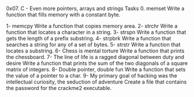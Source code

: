 0x07. C - Even more pointers, arrays and strings Tasks 0. memset Write a function that fills memory with a constant byte.

1- memcpy Write a function that copies memory area.
2- strchr Write a function that locates a character in a string.
3- strspn Write a function that gets the length of a prefix substring.
4- strpbrk Write a function that searches a string for any of a set of bytes.
5- strstr Write a function that locates a substring.
6- Chess is mental torture Write a function that prints the chessboard.
7- The line of life is a ragged diagonal between duty and desire Write a function that prints the sum of the two diagonals of a square matrix of integers.
8- Double pointer, double fun Write a function that sets the value of a pointer to a char.
9- My primary goal of hacking was the intellectual curiosity, the seduction of adventure Create a file that contains the password for the crackme2 executable.
